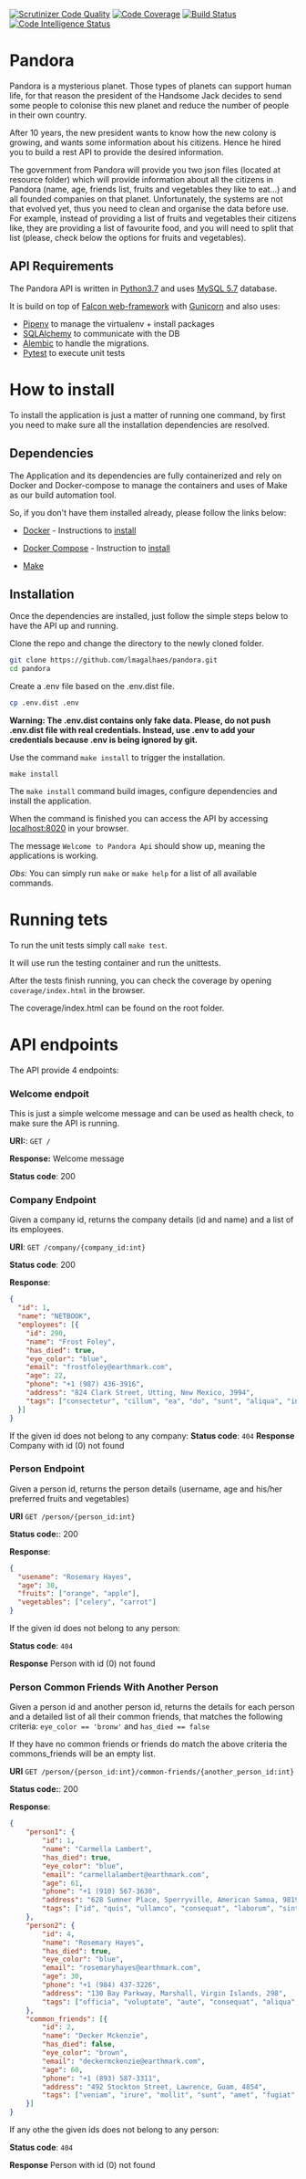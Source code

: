 [![Scrutinizer Code Quality](https://scrutinizer-ci.com/g/lmagalhaes/pandora/badges/quality-score.png?b=master)](https://scrutinizer-ci.com/g/lmagalhaes/pandora/?branch=master)
[![Code Coverage](https://scrutinizer-ci.com/g/lmagalhaes/pandora/badges/coverage.png?b=master)](https://scrutinizer-ci.com/g/lmagalhaes/pandora/?branch=master)
[![Build Status](https://scrutinizer-ci.com/g/lmagalhaes/pandora/badges/build.png?b=master)](https://scrutinizer-ci.com/g/lmagalhaes/pandora/build-status/master)
[![Code Intelligence Status](https://scrutinizer-ci.com/g/lmagalhaes/pandora/badges/code-intelligence.svg?b=master)](https://scrutinizer-ci.com/code-intelligence)

# Pandora
Pandora is a mysterious planet. Those types of planets can support human life, for that reason the president of the Handsome Jack decides to send some people to colonise this new planet and
reduce the number of people in their own country.
 
After 10 years, the new president wants to know how the new colony is growing, and wants some information about his citizens. 
Hence he hired you to build a rest API to provide the desired information.

The government from Pandora will provide you two json files (located at resource folder) which will provide information 
about all the citizens in Pandora (name, age, friends list, fruits and vegetables they like to eat...) and all founded companies on that planet.
Unfortunately, the systems are not that evolved yet, thus you need to clean and organise the data before use.
For example, instead of providing a list of fruits and vegetables their citizens like, they are providing a list of favourite food, 
and you will need to split that list (please, check below the options for fruits and vegetables).

## API Requirements

The Pandora API is written in <a href="https://www.python.org/downloads/release/python-370/" target="_blank">Python3.7</a> and uses <a href="https://dev.mysql.com/downloads/mysql/5.7.html" target="_blank">MySQL 5.7</a> database.

It is build on top of <a href="https://falcon.readthedocs.io/en/stable/index.html" target="_blank">Falcon web-framework</a> with <a href="https://gunicorn.org/" target="_blank">Gunicorn</a> and 
also uses:
 
* <a href="https://pipenv-fork.readthedocs.io/en/latest/" target="_blank">Pipenv</a> to manage the virtualenv + install packages
* <a href="https://www.sqlalchemy.org/" target="_blank">SQLAlchemy</a> to communicate with the DB 
* <a href="https://alembic.sqlalchemy.org/en/latest/" target="_blank">Alembic</a> to handle the migrations.
* <a href="https://docs.pytest.org/en/stable/" target="_blank">Pytest</a> to execute unit tests


# How to install

To install the application is just a matter of running one command, by first you need to make sure
all the installation dependencies are resolved.

## Dependencies

The Application and its dependencies are fully containerized and rely on Docker and Docker-compose to manage 
the containers and uses of Make as our build automation tool.

So, if you don't have them installed already, please follow the links below:

* <a href="https://www.docker.com/" target="_blank">Docker</a> - Instructions to <a href="https://docs.docker.com/get-docker/" target="_blank">install</a>

* <a href="https://docs.docker.com/compose/" target="_blank">Docker Compose</a> - Instruction to <a href="https://docs.docker.com/compose/install/" target="_blank">install</a>

* <a href="https://en.wikipedia.org/wiki/Make_%28software%29" target="_blank">Make</a>


## Installation

Once the dependencies are installed, just follow the simple steps below to have the API up and running.

Clone the repo and change the directory to the newly cloned folder.

```bash
git clone https://github.com/lmagalhaes/pandora.git
cd pandora
```

Create a .env file based on the .env.dist file.
```bash
cp .env.dist .env
```

__Warning: The .env.dist contains only fake data. Please, do not push .env.dist file with real credentials.
Instead, use .env to add your credentials because .env is being ignored by git.__

 
Use the command `make install` to trigger the installation.

```
make install 
```

The `make install` command build images, configure dependencies and install the application.

When the command is finished you can access the API by accessing <a href="http://localhost:8020" target="_blank">localhost:8020</a> in your browser.

The message `Welcome to Pandora Api` should show up, meaning the applications is working.

*Obs:* You can simply run `make` or `make help` for a list of all available commands.
 
# Running tets

To run the unit tests simply call `make test`.

It will use run the testing container and run the unittests.

After the tests finish running, you can check the coverage by opening `coverage/index.html` in the browser.

The coverage/index.html can be found on the root folder.

# API endpoints

The API provide 4 endpoints:


### Welcome endpoit
This is just a simple welcome message and can be used as health check, to make sure the API is running.

**URI:**: `GET /`

**Response:** Welcome message

**Status code**: 200 


### Company Endpoint
Given a company id, returns the company details (id and name) and a list of its employees. 

**URI**: `GET /company/{company_id:int}`

**Status code**: 200

**Response**:
```json
{
  "id": 1,
  "name": "NETBOOK",
  "employees": [{
    "id": 290,
    "name": "Frost Foley",
    "has_died": true,
    "eye_color": "blue",
    "email": "frostfoley@earthmark.com",
    "age": 22,
    "phone": "+1 (987) 436-3916",
    "address": "824 Clark Street, Utting, New Mexico, 3994",
    "tags": ["consectetur", "cillum", "ea", "do", "sunt", "aliqua", "incididunt"]
  }]
}
```

If the given id does not belong to any company:
**Status code**: `404`
**Response** Company with id (0) not found
 

### Person Endpoint
Given a person id, returns the person details (username, age and his/her preferred fruits and vegetables)

**URI** `GET /person/{person_id:int}`

**Status code:**: 200

**Response**: 
```json
{
  "usename": "Rosemary Hayes",
  "age": 30,
  "fruits": ["orange", "apple"],
  "vegetables": ["celery", "carrot"]
}
```
If the given id does not belong to any person:

**Status code**: `404`

**Response** Person with id (0) not found


### Person Common Friends With Another Person
Given a person id and another person id, returns the details for each person and a detailed list of all their common friends,
that matches the following criteria: `eye_color == 'bronw'` and `has_died == false`

If they have no common friends or friends do match the above criteria the commons_friends will be an empty list. 

**URI** `GET /person/{person_id:int}/common-friends/{another_person_id:int}`

**Status code:**: 200

**Response**:
 
```json
{
	"person1": {
		"id": 1,
		"name": "Carmella Lambert",
		"has_died": true,
		"eye_color": "blue",
		"email": "carmellalambert@earthmark.com",
		"age": 61,
		"phone": "+1 (910) 567-3630",
		"address": "628 Sumner Place, Sperryville, American Samoa, 9819",
		"tags": ["id", "quis", "ullamco", "consequat", "laborum", "sint", "velit"]
	},
	"person2": {
		"id": 4,
		"name": "Rosemary Hayes",
		"has_died": true,
		"eye_color": "blue",
		"email": "rosemaryhayes@earthmark.com",
		"age": 30,
		"phone": "+1 (984) 437-3226",
		"address": "130 Bay Parkway, Marshall, Virgin Islands, 298",
		"tags": ["officia", "voluptate", "aute", "consequat", "aliqua", "do", "magna"]
	},
	"common_friends": [{
		"id": 2,
		"name": "Decker Mckenzie",
		"has_died": false,
		"eye_color": "brown",
		"email": "deckermckenzie@earthmark.com",
		"age": 60,
		"phone": "+1 (893) 587-3311",
		"address": "492 Stockton Street, Lawrence, Guam, 4854",
		"tags": ["veniam", "irure", "mollit", "sunt", "amet", "fugiat", "ex"]
	}]
}
```
If any othe the given ids does not belong to any person:

**Status code**: `404`

**Response** Person with id (0) not found
